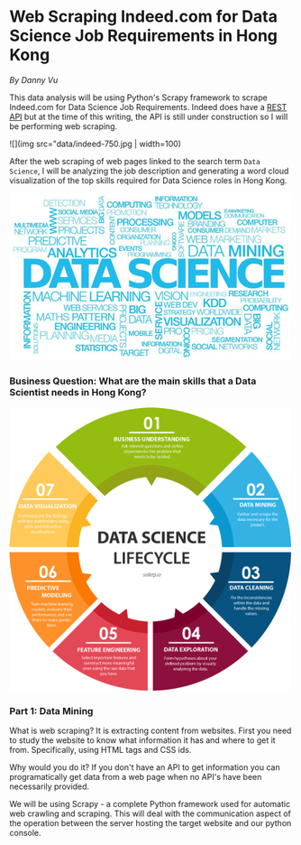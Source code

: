 # Web Scraping Indeed.com for Data Science Job Requirements in Hong Kong
*By Danny Vu*

This data analysis will be using Python's Scrapy framework to scrape Indeed.com for Data Science Job Requirements. Indeed does have a [REST API](https://github.com/indeedassessments/api-documentation) but at the time of this writing, the API is still under construction so I will be performing web scraping.

![](img src="data/indeed-750.jpg | width=100)

After the web scraping of web pages linked to the search term `Data Science`, I will be analyzing the job description and generating a word cloud visualization of the top skills required for Data Science roles in Hong Kong.

<img src="data/Generic_DataScienceWordCloud.jpeg" alt="Data Science Word Cloud" style="width: 500px;"/>

### Business Question: What are the main skills that a Data Scientist needs in Hong Kong?

<img src="data/Data Science Life Cycle.png" alt="Data Science Life Cycle" style="width: 500px;"/>

### Part 1: Data Mining

What is web scraping? It is extracting content from websites. First you need to study the website to know what information it has and where to get it from. Specifically, using HTML tags and CSS ids.

Why would you do it? If you don't have an API to get information you can programatically get data from a web page when no API's have been necessarily provided.

We will be using Scrapy - a complete Python framework used for automatic web crawling and scraping. This will deal with the communication aspect of the operation between the server hosting the target website and our python console.
